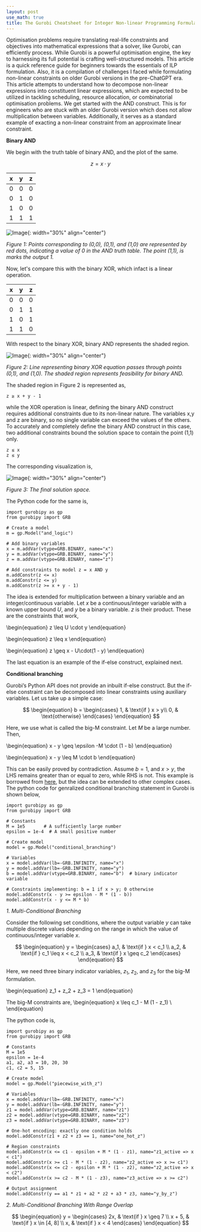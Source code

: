 ```yaml
---
layout: post
use_math: true
title: The Gurobi Cheatsheet for Integer Non-linear Programming Formulation 
---
```


Optimisation problems require translating real-life constraints and objectives into mathematical expressions that a solver, like Gurobi, can efficiently process. While Gurobi is a powerful optimisation engine, the key to harnessing its full potential is crafting well-structured models.
This article is a quick reference guide for beginners towards the essentials of ILP formulation. Also, it is a compilation of challenges I faced while formulating non-linear constraints on older Gurobi versions in the pre-ChatGPT era. This article attempts to understand how to decompose non-linear expressions into constituent linear expressions, which are expected to be utilized in tackling scheduling, resource allocation, or combinatorial optimisation problems.
We get started with the AND construct. This is for engineers who are stuck with an older Gurobi version which does not allow multiplication between variables. Additionally, it serves as a standard example of exacting a non-linear constraint from an approximate linear constraint.

**Binary AND**


We begin with the truth table of binary AND, and the plot of the same.

```math
z = x⋅y
```

| x | y | z |
|--|--|--|
| 0 | 0 | 0 |
| 0 | 1 | 0 |
| 1 | 0 | 0 |
| 1 | 1 | 1 |  

![Image](/assets/Gurobi/figure1.png){: width="30%" align="center"}

*Figure 1: Points corresponding to (0,0), (0,1), and (1,0) are represented by red dots, indicating a value of 0 in the AND truth table. The point (1,1), is marks the output 1.*

Now, let's compare this with the binary XOR, which infact is a linear operation.

| x | y | z |
|--|--|--|
| 0 | 0 | 0 |
| 0 | 1 | 1 |
| 1 | 0 | 1 |
| 1 | 1 | 0 |  

With respect to the binary XOR, binary AND represents the shaded region.

![Image](/assets/Gurobi/figure2.png){: width="30%" align="center"}

*Figure 2: Line representing binary XOR equation passes through points (0,1), and (1,0). The shaded region represents feasibility for binary AND.*

The shaded region in Figure 2 is represented as,

```
z ≥ x + y - 1 
```

while the XOR operation is linear, defining the binary AND construct requires additional constraints due to its non-linear nature. The variables x,y and z are binary, so no single variable can exceed the values of the others. To accurately and completely define the binary AND construct in this case, two additional constraints bound the solution space to contain the point (1,1) only.

```
z ≤ x
z ≤ y
```
The corresponding visualization is,

![Image](/assets/Gurobi/figure3.png){: width="30%" align="center"}

*Figure 3: The final solution space.*

The Python code for the same is,
```
import gurobipy as gp
from gurobipy import GRB

# Create a model
m = gp.Model("and_logic")

# Add binary variables
x = m.addVar(vtype=GRB.BINARY, name="x")
y = m.addVar(vtype=GRB.BINARY, name="y")
z = m.addVar(vtype=GRB.BINARY, name="z")

# Add constraints to model z = x AND y
m.addConstr(z <= x)
m.addConstr(z <= y)
m.addConstr(z >= x + y - 1)
```

The idea is extended for multiplication between a binary variable and an integer/continuous variable. Let $x$ be a continuous/integer variable with a known upper bound $U$, and $y$ be a binary variable. $z$ is their product.
These are the constraints that work,

\begin{equation}
z \leq U \cdot y
\end{equation}

\begin{equation}
z \leq x
\end{equation}

\begin{equation}
z \geq x - U\cdot(1 - y)
\end{equation}


The last equation is an example of the if-else construct, explained next.

**Conditional branching**

Gurobi’s Python API does not provide an inbuilt if-else construct. But the if-else constraint can be decomposed into linear constraints using auxiliary variables. Let us take up a simple case:

$$
\begin{equation}
b =
\begin{cases} 
1, & \text{if } x > y\\
0, & \text{otherwise}
\end{cases}
\end{equation}
$$

Here, we use what is called the big-M constraint. Let $M$ be a large number. Then,

\begin{equation}
x - y \geq \epsilon -M \cdot (1 - b)
\end{equation}

\begin{equation}
x - y \leq M \cdot b
\end{equation}

This can be easily proved by contradiction. Assume $b=1$, and  $x>y$, the LHS remains greater than or equal to zero, while RHS is not. This example is borrowed from [here](https://support.gurobi.com/hc/en-us/articles/4414392016529-How-do-I-model-conditional-statements-in-Gurobi), but the idea can be extended to other complex cases. The python code for genralized conditional branching statement in Gurobi is shown below,

```
import gurobipy as gp
from gurobipy import GRB

# Constants
M = 1e5       # A sufficiently large number
epsilon = 1e-4  # A small positive number

# Create model
model = gp.Model("conditional_branching")

# Variables
x = model.addVar(lb=-GRB.INFINITY, name="x")
y = model.addVar(lb=-GRB.INFINITY, name="y")
b = model.addVar(vtype=GRB.BINARY, name="b")  # binary indicator variable

# Constraints implementing: b = 1 if x > y; 0 otherwise
model.addConstr(x - y >= epsilon - M * (1 - b))
model.addConstr(x - y <= M * b)
```

*1. Multi-Conditional Branching*

Consider the following set conditions, where the output variable $y$ can take multiple discrete values depending on the range in which the value of continuous/integer variable $x$.

$$
\begin{equation}
y = 
\begin{cases} a_1, & \text{if } x < c_1 \\ 
a_2, & \text{if } c_1 \leq x < c_2 \\ 
a_3, & \text{if } x \geq c_2 
\end{cases}
\end{equation}
$$

Here, we need three binary indicator variables, $z_1$, $z_2$, and $z_3$ for the big-M formulation.

\begin{equation}
z_1 + z_2 + z_3 = 1
\end{equation}

The big-M constraints are,
\begin{equation}
x \leq c_1 - M (1 - z_1) \\
\end{equation}

The python code is,
```
import gurobipy as gp
from gurobipy import GRB

# Constants
M = 1e5
epsilon = 1e-4
a1, a2, a3 = 10, 20, 30
c1, c2 = 5, 15

# Create model
model = gp.Model("piecewise_with_z")

# Variables
x = model.addVar(lb=-GRB.INFINITY, name="x")
y = model.addVar(lb=-GRB.INFINITY, name="y")
z1 = model.addVar(vtype=GRB.BINARY, name="z1")
z2 = model.addVar(vtype=GRB.BINARY, name="z2")
z3 = model.addVar(vtype=GRB.BINARY, name="z3")

# One-hot encoding: exactly one condition holds
model.addConstr(z1 + z2 + z3 == 1, name="one_hot_z")

# Region constraints
model.addConstr(x <= c1 - epsilon + M * (1 - z1), name="z1_active => x < c1")
model.addConstr(x >= c1 - M * (1 - z2), name="z2_active => x >= c1")
model.addConstr(x <= c2 - epsilon + M * (1 - z2), name="z2_active => x < c2")
model.addConstr(x >= c2 - M * (1 - z3), name="z3_active => x >= c2")

# Output assignment
model.addConstr(y == a1 * z1 + a2 * z2 + a3 * z3, name="y_by_z")
```

*2. Multi-Conditional Branching With Range Overlap*

$$
\begin{equation}
y = 
\begin{cases} 2x, & \text{if } x \geq 7 \\ 
x + 5, & \text{if } x \in [4, 8] \\ 
x, & \text{if } x < 4 
\end{cases}
\end{equation}
$$






